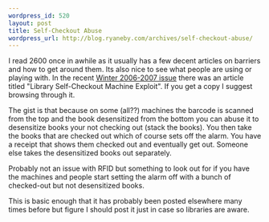 ```yaml
--- 
wordpress_id: 520
layout: post
title: Self-Checkout Abuse
wordpress_url: http://blog.ryaneby.com/archives/self-checkout-abuse/
---
```

I read 2600 once in awhile as it usually has a few decent articles on barriers and how to get around them. Its also nice to see what people are using or playing with. In the recent <a href="http://store.2600.com/winter200607.html">Winter 2006-2007 issue</a> there was an article titled "Library Self-Checkout Machine Exploit". If you get a copy I suggest browsing through it.

The gist is that because on some (all??) machines the barcode is scanned from the top and the book desensitized from the bottom you can abuse it to desensitize books your not checking out (stack the books). You then take the books that are checked out which of course sets off the alarm. You have a receipt that shows them checked out and eventually get out. Someone else takes the desensitized books out separately.

Probably not an issue with RFID but something to look out for if you have the machines and people start setting the alarm off with a bunch of checked-out but not desensitized books.

This is basic enough that it has probably been posted elsewhere many times before but figure I should post it just in case so libraries are aware.

